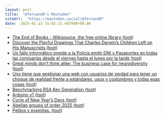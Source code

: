 ```yaml
---
layout: post
title:  "@fernand0's Mastodon"
siteUrl:  "https://mastodon.social/@fernand0"
date:  2025-01-23 15:02:31.407000+00:00
---
```

*  [The End of Books - Wikisource, the free online library ](https://en.wikisource.org/wiki/The_End_of_Book) ([toot](https://mastodon.social/@fernand0/113878273320753792))
*  [Discover the Playful Drawings That Charles Darwin’s Children Left on His Manuscripts ](https://www.openculture.com/2025/01/discover-the-playful-drawings-that-charles-darwins-children-left-on-his-manuscripts.htm) ([toot](https://mastodon.social/@fernand0/113877568798560046))
*  [Un fallo informático impide a la Policía emitir DNI y Pasaportes en todas las comisarías desde el viernes hasta el lunes por la tarde ](https://www.20minutos.es/noticia/5672025/0/un-fallo-informatico-impide-policia-emitir-dni-pasaportes-todas-las-comisarias-desde-viernes-hasta-lunes-por-tarde) ([toot](https://mastodon.social/@fernand0/113877344959940220))
*  [Great minds don’t think alike: The business case for neurodiversity ](https://bigthink.com/business/the-business-case-for-neurodiversity) ([toot](https://mastodon.social/@fernand0/113877191076309279))
*  [Uno tiene que gestionar una web con usuarios de verdad para tener un choque de realidad frente a estándares, usos y costumbres y todas esas cosas ](https://mastodon.social/@fernand0/113877020522387128) ([toot](https://mastodon.social/@fernand0/113877020522387128))
*  [Benchmarking RSA Key Generation ](https://words.filippo.io/dispatches/rsa-keygen-bench) ([toot](https://mastodon.social/@fernand0/113875971463907191))
*  [Arduino v1 ](https://www.flickr.com/photos/fernand0/54270314590) ([toot](https://mastodon.social/@fernand0/113875390884774436))
*  [Cycle of New Year’s Days ](https://www.johndcook.com/blog/2024/12/31/cycle-of-new-years-days) ([toot](https://mastodon.social/@fernand0/113875379593004507))
*  [Abelian groups of order 2025 ](https://www.johndcook.com/blog/2025/01/01/abelian-groups-of-order-2025) ([toot](https://mastodon.social/@fernand0/113873473740719166))
*  [Pelitos y espinitas. ](https://avecesunafoto.wordpress.com/2025/01/22/pelitos-y-espinitas) ([toot](https://mastodon.social/@fernand0/113873348721269840))
